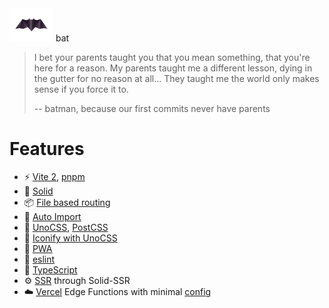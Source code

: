 <img src="./assets/bat.png" width="70"/>
bat

> I bet your parents taught you that you mean something, that you're here for a reason. My parents taught me a different lesson, dying in the gutter for no reason at all... They taught me the world only makes sense if you force it to.
> 
> -- batman, because our first commits never have parents

# Features

* ⚡️ [Vite 2](https://vitejs.dev/), [pnpm](https://pnpm.js.org/)
* 🗿 [Solid](https://www.solidjs.com/)
* 📦 [File based routing](/src/routes/)
* 🔮 [Auto Import](https://github.com/antfu/unplugin-auto-import/)
* 🎨 [UnoCSS](https://uno.antfu.me/), [PostCSS](https://postcss.org/)
* 🙂 [Iconify with UnoCSS](https://github.com/unocss/unocss/tree/main/packages/preset-icons/)
* 📱 [PWA](https://vite-plugin-pwa.netlify.app/)
* 🧽 [eslint](https://eslint.org/)
* 🦾 [TypeScript](https://www.typescriptlang.org/)
* ⚙️  [SSR](https://github.com/solidjs/solid-start) through Solid-SSR
* ☁️  [Vercel](https://vercel.com/) Edge Functions with minimal [config](./assets/vercel-config.md)
